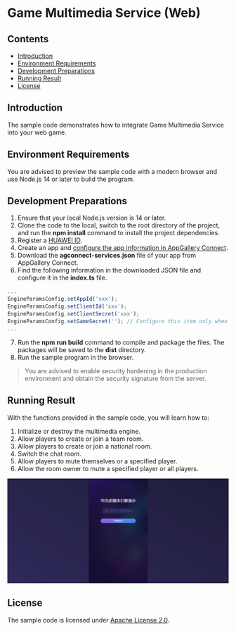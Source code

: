 # Game Multimedia Service (Web)

## Contents<a name="section106mcpsimp"></a>

-   [Introduction](#section119mcpsimp)
-   [Environment Requirements](#section123mcpsimp)
-   [Development Preparations](#section126mcpsimp)
-   [Running Result](#section137mcpsimp)
-   [License](#section147mcpsimp)

## Introduction<a name="section119mcpsimp"></a>

The sample code demonstrates how to integrate Game Multimedia Service into your web game.

## Environment Requirements<a name="section123mcpsimp"></a>

You are advised to preview the sample code with a modern browser and use Node.js 14 or later to build the program.

## Development Preparations<a name="section126mcpsimp"></a>

1. Ensure that your local Node.js version is 14 or later.
2. Clone the code to the local, switch to the root directory of the project, and run the **npm install** command to install the project dependencies.
3. Register a [HUAWEI ID](https://developer.huawei.com/consumer/en/doc/start/registration-and-verification-0000001053628148).
4. Create an app and [configure the app information in AppGallery Connect](https://developer.huawei.com/consumer/en/doc/development/HMSCore-Guides/web-preparations-0000001050050891).
5. Download the **agconnect-services.json** file of your app from AppGallery Connect.
6. Find the following information in the downloaded JSON file and configure it in the **index.ts** file.

```ts
...
EngineParamsConfig.setAppId('xxx');
EngineParamsConfig.setClientId('xxx');
EngineParamsConfig.setClientSecret('xxx');
EngineParamsConfig.setGameSecret(''); // Configure this item only when security hardening is enabled.
...
```

7. Run the **npm run build** command to compile and package the files. The packages will be saved to the **dist** directory.
8. Run the sample program in the browser.

> You are advised to enable security hardening in the production environment and obtain the security signature from the server.


## Running Result<a name="section137mcpsimp"></a>

With the functions provided in the sample code, you will learn how to:

1. Initialize or destroy the multimedia engine.
2. Allow players to create or join a team room.
3. Allow players to create or join a national room.
4. Switch the chat room.
3. Allow players to mute themselves or a specified player.
4. Allow the room owner to mute a specified player or all players.

![](figures/mmsdk_sample_result.png)

## License<a name="section147mcpsimp"></a>

The sample code is licensed under [Apache License 2.0](http://www.apache.org/licenses/LICENSE-2.0).
